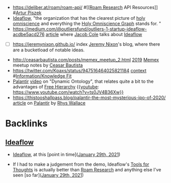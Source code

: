 - https://deliber.at/roam/roam-api/ #[[[Roam Research](<[[Roam Research.md>) API Resources]] #[Artur Piszek](<Artur Piszek.md>)
- [Ideaflow](<Ideaflow.md>), "the organization that has the clearest picture of [holy omniscience](<holy omniscience.md>) and everything the [Holy Omniscience Graph](<Holy Omniscience Graph.md>) stands for. "
- https://medium.com/@outliersfund/outliers-1-startup-ideaflow-acdbe5acd276 [article](<article.md>) where [Jacob Cole](<Jacob Cole.md>) talks about [Ideaflow](<Ideaflow.md>)
- [ ] https://jeremynixon.github.io/ index [Jeremy Nixon](<Jeremy Nixon.md>)'s blog, where there are a bucketload of notable ideas.
- http://ceasarbautista.com/posts/memex_meetup_2.html [2019](<2019.md>) [Memex](<Memex.md>) meetup notes by [Ceasar Bautista](<Ceasar Bautista.md>)
- https://twitter.com/Kpaxs/status/947516464025821184 [context](<context.md>) #[Information/Knowledge Fit](<Information/Knowledge Fit.md>)
- [Palantir](<Palantir.md>) [video](<video.md>) on "Dynamic Ontology", that relates quite a bit to the advantages of [Free Hierarchy](<Free Hierarchy.md>) {{[youtube](<youtube.md>): https://www.youtube.com/watch?v=ts0JV4B36Xw}}
- https://thistooshallpass.blog/palantir-the-most-mysterious-ipo-of-2020/ [article](<article.md>) on [Palantir](<Palantir.md>) by [Rhys Wallace](<Rhys Wallace.md>) 

# Backlinks
## [Ideaflow](<Ideaflow.md>)
- [Ideaflow](<Ideaflow.md>), at this [point in time]([January 29th, 2021](<January 29th, 2021.md>))

- If I had to make a judgement from the demo, Ideaflow's [Tools for Thoughts](<Tools for Thoughts.md>) is actually better than [Roam Research](<Roam Research.md>) and anything else I've seen [so far]([January 29th, 2021](<January 29th, 2021.md>))

